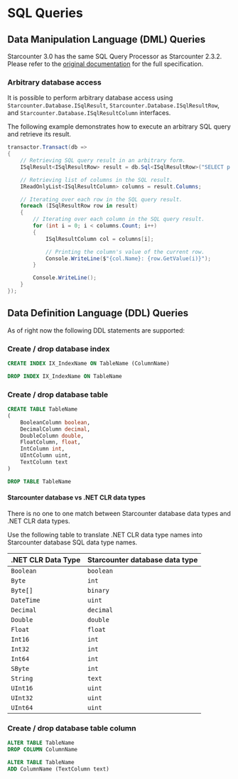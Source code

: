 # SQL Queries

## Data Manipulation Language \(DML\) Queries

Starcounter 3.0 has the same SQL Query Processor as Starcounter 2.3.2. Please refer to the [original documentation](https://docs.starcounter.io/v/2.3.2/guides/sql) for the full specification.

### Arbitrary database access

It is possible to perform arbitrary database access using `Starcounter.Database.ISqlResult`, `Starcounter.Database.ISqlResultRow`, and `Starcounter.Database.ISqlResultColumn` interfaces.

The following example demonstrates how to execute an arbitrary SQL query and retrieve its result.

```cs
transactor.Transact(db =>
{
    // Retrieving SQL query result in an arbitrary form.
    ISqlResult<ISqlResultRow> result = db.Sql<ISqlResultRow>("SELECT p.FirstName, p.LastName FROM Person p");

    // Retrieving list of columns in the SQL result.
    IReadOnlyList<ISqlResultColumn> columns = result.Columns;

    // Iterating over each row in the SQL query result.
    foreach (ISqlResultRow row in result)
    {
        // Iterating over each column in the SQL query result.
        for (int i = 0; i < columns.Count; i++)
        {
            ISqlResultColumn col = columns[i];

            // Printing the column's value of the current row.
            Console.WriteLine($"{col.Name}: {row.GetValue(i)}");
        }

        Console.WriteLine();
    }
});
```

## Data Definition Language \(DDL\) Queries

As of right now the following DDL statements are supported:

### Create / drop database index

```sql
CREATE INDEX IX_IndexName ON TableName (ColumnName)
```

```sql
DROP INDEX IX_IndexName ON TableName
```

### Create / drop database table

```sql
CREATE TABLE TableName
(
    BooleanColumn boolean,
    DecimalColumn decimal,
    DoubleColumn double,
    FloatColumn, float,
    IntColumn int,
    UIntColumn uint,
    TextColumn text
)
```

```sql
DROP TABLE TableName
```

#### Starcounter database vs .NET CLR data types

There is no one to one match between Starcounter database data types and .NET CLR data types.

Use the following table to translate .NET CLR data type names into Starcounter database SQL data type names.

| .NET CLR Data Type | Starcounter database data type |
| :--- | :--- |
| `Boolean` | `boolean` |
| `Byte` | `int` |
| `Byte[]` | `binary` |
| `DateTime` | `uint` |
| `Decimal` | `decimal` |
| `Double` | `double` |
| `Float` | `float` |
| `Int16` | `int` |
| `Int32` | `int` |
| `Int64` | `int` |
| `SByte` | `int` |
| `String` | `text` |
| `UInt16` | `uint` |
| `UInt32` | `uint` |
| `UInt64` | `uint` |

### Create / drop database table column

```sql
ALTER TABLE TableName
DROP COLUMN ColumnName
```

```sql
ALTER TABLE TableName
ADD ColumnName (TextColumn text)
```
